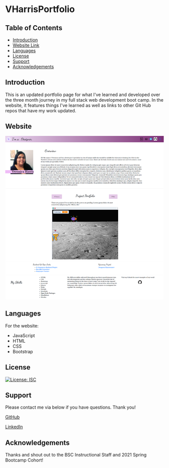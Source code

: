 # VHarrisPortfolio
## Table of Contents
- [Introduction](#introduction)
- [Website Link](#website)
- [Languages](#language)
- [License](#license)
- [Support](#support)
- [Acknowledgements](#acknowledgements)

## Introduction
This is an updated portfolio page for what I've learned and developed over the three month journey in my full stack web development boot camp. In the website, it features things I've learned as well as links to other Git Hub repos that have my work updated.

## Website
[Deployed Site]:(https://vharris113.github.io/VHarrisPortfolio/)

![Portfolio Site](https://github.com/VHarris113/VHarrisPortfolio/blob/6199712ebffef39a2f9dd351eba51cf9c7b11a2f/assets/Images/screencap.png)

## Languages
For the website:
- JavaScript
- HTML
- CSS
- Bootstrap

## License
[![License: ISC](https://img.shields.io/badge/License-ISC-blue.svg)](https://opensource.org/licenses/ISC)

## Support
Please contact me via below if you have questions. Thank you!

[GitHub](https://github.com/VHarris113)

[LinkedIn](https://www.linkedin.com/in/veronica-harris-b26872112/)

## Acknowledgements
Thanks and shout out to the BSC Instructional Staff and 2021 Spring Bootcamp Cohort!
